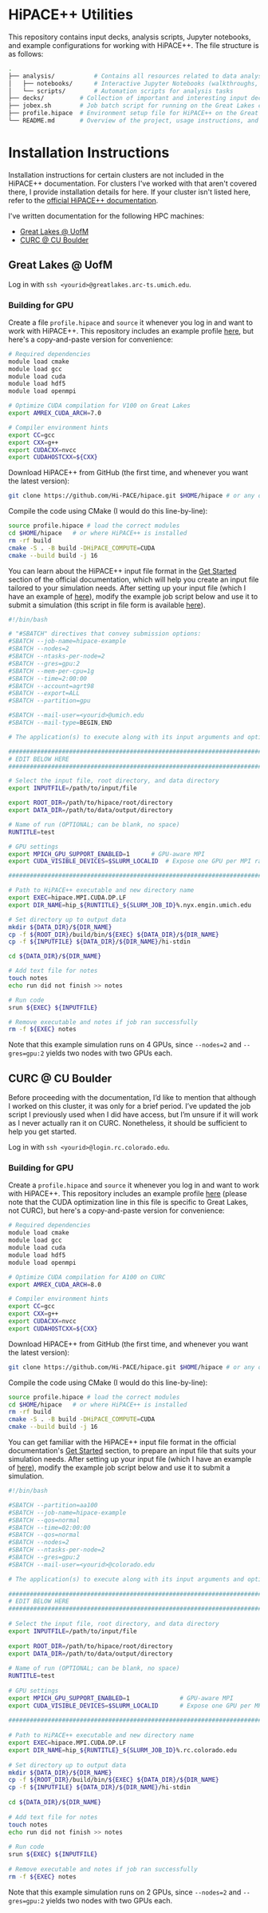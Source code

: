 # HiPACE++ Utilities

This repository contains input decks, analysis scripts, Jupyter notebooks, and example configurations for working with HiPACE++. The file structure is as follows:

```bash
.
├── analysis/			# Contains all resources related to data analysis
│   ├── notebooks/		# Interactive Jupyter Notebooks (walkthroughs, basic analysis, etc.)
│   └── scripts/		# Automation scripts for analysis tasks
├── decks/			# Collection of important and interesting input decks
├── jobex.sh		# Job batch script for running on the Great Lakes cluster at the University of Michigan
├── profile.hipace	# Environment setup file for HiPACE++ on the Great Lakes cluster
└── README.md		# Overview of the project, usage instructions, and documentation
```

# Installation Instructions

Installation instructions for certain clusters are not included in the HiPACE++ documentation. For clusters I've worked with that aren't covered there, I provide installation details for here. If your cluster isn't listed here, refer to the [official HiPACE++ documentation](https://hipace.readthedocs.io/en/latest/building/hpc.html).

I've written documentation for the following HPC machines:

- [Great Lakes @ UofM](#great-lakes--uofm)
- [CURC @ CU Boulder](#curc--cu-boulder)

## Great Lakes @ UofM

Log in with ```ssh <yourid>@greatlakes.arc-ts.umich.edu```.

### Building for GPU

Create a file ``` profile.hipace ``` and ``` source ``` it whenever you log in and want to work with HiPACE++. This repository includes an example profile [here](https://github.com/leahghartman/hipaceutils/blob/main/profile.hipace), but here's a copy-and-paste version for convenience:

```bash
# Required dependencies
module load cmake
module load gcc
module load cuda
module load hdf5
module load openmpi

# Optimize CUDA compilation for V100 on Great Lakes
export AMREX_CUDA_ARCH=7.0

# Compiler environment hints
export CC=gcc
export CXX=g++
export CUDACXX=nvcc
export CUDAHOSTCXX=${CXX}
```

Download HiPACE++ from GitHub (the first time, and whenever you want the latest version):

```bash
git clone https://github.com/Hi-PACE/hipace.git $HOME/hipace # or any other path you prefer
```

Compile the code using CMake (I would do this line-by-line):

```bash
source profile.hipace # load the correct modules
cd $HOME/hipace   # or where HiPACE++ is installed
rm -rf build
cmake -S . -B build -DHiPACE_COMPUTE=CUDA
cmake --build build -j 16
```

You can learn about the HiPACE++ input file format in the [Get Started](https://hipace.readthedocs.io/en/latest/run/get_started.html) section of the official documentation, which will help you create an input file tailored to your simulation needs. After setting up your input file (which I have an example of [here](https://github.com/leahghartman/hipaceutils/blob/main/decks/plasma-prof)), modify the example job script below and use it to submit a simulation (this script in file form is available [here](https://github.com/leahghartman/hipaceutils/blob/main/jobex.sh)).

```bash
#!/bin/bash

# "#SBATCH" directives that convey submission options:
#SBATCH --job-name=hipace-example
#SBATCH --nodes=2
#SBATCH --ntasks-per-node=2
#SBATCH --gres=gpu:2
#SBATCH --mem-per-cpu=1g
#SBATCH --time=2:00:00
#SBATCH --account=agrt98
#SBATCH --export=ALL
#SBATCH --partition=gpu

#SBATCH --mail-user=<yourid>@umich.edu
#SBATCH --mail-type=BEGIN,END

# The application(s) to execute along with its input arguments and options:

##################################################################################
# EDIT BELOW HERE
##################################################################################

# Select the input file, root directory, and data directory
export INPUTFILE=/path/to/input/file

export ROOT_DIR=/path/to/hipace/root/directory
export DATA_DIR=/path/to/data/output/directory

# Name of run (OPTIONAL; can be blank, no space)
RUNTITLE=test

# GPU settings
export MPICH_GPU_SUPPORT_ENABLED=1		# GPU-aware MPI
export CUDA_VISIBLE_DEVICES=$SLURM_LOCALID	# Expose one GPU per MPI rank

#################################################################################

# Path to HiPACE++ executable and new directory name
export EXEC=hipace.MPI.CUDA.DP.LF
export DIR_NAME=hip_${RUNTITLE}_${SLURM_JOB_ID}%.nyx.engin.umich.edu

# Set directory up to output data
mkdir ${DATA_DIR}/${DIR_NAME}
cp -f ${ROOT_DIR}/build/bin/${EXEC} ${DATA_DIR}/${DIR_NAME}
cp -f ${INPUTFILE} ${DATA_DIR}/${DIR_NAME}/hi-stdin

cd ${DATA_DIR}/${DIR_NAME}

# Add text file for notes
touch notes
echo run did not finish >> notes

# Run code
srun ${EXEC} ${INPUTFILE}

# Remove executable and notes if job ran successfully
rm -f ${EXEC} notes
```

Note that this example simulation runs on 4 GPUs, since ``` --nodes=2 ``` and ``` --gres=gpu:2 ``` yields two nodes with two GPUs each.

## CURC @ CU Boulder

Before proceeding with the documentation, I’d like to mention that although I worked on this cluster, it was only for a brief period. I’ve updated the job script I previously used when I did have access, but I’m unsure if it will work as I never actually ran it on CURC. Nonetheless, it should be sufficient to help you get started.

Log in with ``` ssh <yourid>@login.rc.colorado.edu ```.

### Building for GPU

Create a ``` profile.hipace ``` and ``` source ``` it whenever you log in and want to work with HiPACE++. This repository includes an example profile [here](https://github.com/leahghartman/hipaceutils/blob/main/profile.hipace) (please note that the CUDA optimization line in this file is specific to Great Lakes, not CURC), but here's a copy-and-paste version for convenience:

```bash
# Required dependencies
module load cmake
module load gcc
module load cuda
module load hdf5
module load openmpi

# Optimize CUDA compilation for A100 on CURC
export AMREX_CUDA_ARCH=8.0

# Compiler environment hints
export CC=gcc
export CXX=g++
export CUDACXX=nvcc
export CUDAHOSTCXX=${CXX}
``` 

Download HiPACE++ from GitHub (the first time, and whenever you want the latest version):

```bash
git clone https://github.com/Hi-PACE/hipace.git $HOME/hipace # or any other path you prefer
```

Compile the code using CMake (I would do this line-by-line):

```bash
source profile.hipace # load the correct modules
cd $HOME/hipace   # or where HiPACE++ is installed
rm -rf build
cmake -S . -B build -DHiPACE_COMPUTE=CUDA
cmake --build build -j 16
```

You can get familiar with the HiPACE++ input file format in the official documentation's [Get Started](https://hipace.readthedocs.io/en/latest/run/get_started.html) section, to prepare an input file that suits your simulation needs. After setting up your input file (which I have an example of [here](https://github.com/leahghartman/hipaceutils/blob/main/decks/plasma-prof)), modify the example job script below and use it to submit a simulation.

```bash
#!/bin/bash

#SBATCH --partition=aa100
#SBATCH --job-name=hipace-example
#SBATCH --qos=normal
#SBATCH --time=02:00:00
#SBATCH --qos=normal
#SBATCH --nodes=2
#SBATCH --ntasks-per-node=2
#SBATCH --gres=gpu:2
#SBATCH --mail-user=<yourid>@colorado.edu

# The application(s) to execute along with its input arguments and options:                                                                                                 
                                                                                                                                                                            
##################################################################################
# EDIT BELOW HERE                                                                                                                                                           
##################################################################################                                                                                          
                                                                                                                                                                            
# Select the input file, root directory, and data directory                                                                                                                 
export INPUTFILE=/path/to/input/file                                                                                                                                        
                                                                                                                                                                            
export ROOT_DIR=/path/to/hipace/root/directory                                                                                                                              
export DATA_DIR=/path/to/data/output/directory                                                                                                                              
                                                                                                                                                                            
# Name of run (OPTIONAL; can be blank, no space)                                                                                                                            
RUNTITLE=test                                                                                                                                                               
                                                                                                                                                                            
# GPU settings                                                                                                                                                              
export MPICH_GPU_SUPPORT_ENABLED=1              # GPU-aware MPI                                                                                                             
export CUDA_VISIBLE_DEVICES=$SLURM_LOCALID      # Expose one GPU per MPI rank                                                                                               
                                                                                                                                                                            
#################################################################################                                                                                           
                                                                                                                                                                            
# Path to HiPACE++ executable and new directory name                                                                                                                        
export EXEC=hipace.MPI.CUDA.DP.LF                                                                                                                                           
export DIR_NAME=hip_${RUNTITLE}_${SLURM_JOB_ID}%.rc.colorado.edu                                                                                                        
                                                                                                                                                                            
# Set directory up to output data                                                                                                                                           
mkdir ${DATA_DIR}/${DIR_NAME}                                                                                                                                               
cp -f ${ROOT_DIR}/build/bin/${EXEC} ${DATA_DIR}/${DIR_NAME}                                                                                                                 
cp -f ${INPUTFILE} ${DATA_DIR}/${DIR_NAME}/hi-stdin                                                                                                                         
                                                                                                                                                                            
cd ${DATA_DIR}/${DIR_NAME}                                                                                                                                                  
                                                                                                                                                                            
# Add text file for notes                                                                                                                                                   
touch notes                                                                                                                                                                 
echo run did not finish >> notes                                                                                                                                            
                                                                                                                                                                            
# Run code                                                                                                                                                                  
srun ${EXEC} ${INPUTFILE}                                                                                                                                                   
                                                                                                                                                                            
# Remove executable and notes if job ran successfully
rm -f ${EXEC} notes
```

Note that this example simulation runs on 2 GPUs, since ``` --nodes=2 ``` and ``` --gres=gpu:2 ``` yields two nodes with two GPUs each.

